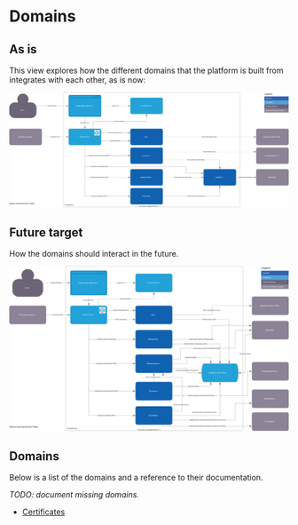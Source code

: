 # Domains

## As is

This view explores how the different domains that the platform is built from
integrates with each other, as is now:

![Exploded view of EnergyOrigin](../diagrams/domain-as-is.drawio.svg)

## Future target

How the domains should interact in the future.

![Exploded view of EnergyOrigin](../diagrams/domain-target.drawio.svg)

## Domains

Below is a list of the domains and a reference to their documentation.

*TODO: document missing domains.*

- [Certificates](certificates.md)
